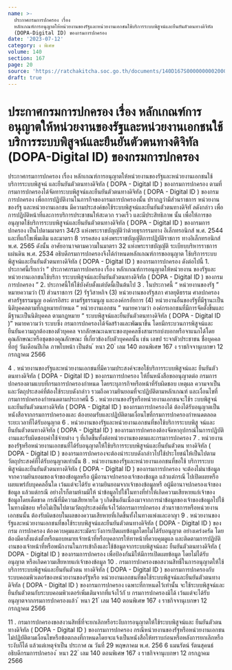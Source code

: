 ```yaml
---
name: >-
  ประกาศกรมการปกครอง เรื่อง
  หลักเกณฑ์การอนุญาตให้หน่วยงานของรัฐและหน่วยงานเอกชนใช้บริการระบบพิสูจน์และยืนยันตัวตนทางดิจิทัล
  (DOPA-Digital ID) ของกรมการปกครอง
date: '2023-07-12'
category: ง พิเศษ
volume: 140
section: 167
page: 20
source: 'https://ratchakitcha.soc.go.th/documents/140D167S0000000002000.pdf'
draft: true
---
```


# ประกาศกรมการปกครอง เรื่อง หลักเกณฑ์การอนุญาตให้หน่วยงานของรัฐและหน่วยงานเอกชนใช้บริการระบบพิสูจน์และยืนยันตัวตนทางดิจิทัล (DOPA-Digital ID) ของกรมการปกครอง

ประกาศกรมการปกครอง เรื่อง หลักเกณฑ์การอนุญาตให้หน่วยงานของรัฐและหน่วยงานเอกชนใช้บริการระบบพิสูจน์ และยืนยันตัวตนทางดิจิทัล ( DOPA - Digital ID ) ของกรมการปกครอง ตามที่กรมการปกครองได้จัดทาระบบพิสูจน์และยืนยันตัวตนทางดิจิทัล ( DOPA - Digital ID ) ของกรมการปกครอง เพื่อการปฏิบัติงานในภารกิจของกรมการปกครองนั้น ปรากฏว่ามีส่วนราชการ หน่วยงานของรัฐ และหน่วยงานเอกชน มีความประสงค์ขอใช้ระบบพิสูจน์และยืนยันตัวตนทางดิจิทั ลดังกล่าว เพื่อการปฏิบัติหน้าที่และการบริการประชาชนให้สะดวก รวดเร็ว และมีประสิทธิภาพ นั้น เพื่อให้การขออนุญาตใช้บริการระบบพิสูจน์และยืนยันตัวตนทางดิจิทัล ( DOPA - Digital ID ) ของกรมการปกครอง เป็นไปตามมาตรา 34/3 แห่งพระราชบัญญัติว่าด้วยธุรกรรมทาง อิเล็กทรอนิกส์ พ.ศ. 2544 และที่แก้ไขเพิ่มเติม และมาตรา 8 วรรคสอง แห่งพระราชบัญญัติการปฏิบัติราชการ ทางอิเล็กทรอนิกส์ พ.ศ. 2565 ดังนั้น อาศัยอานาจตามความในมาตรา 32 แห่งพระราชบัญญัติ ระเบียบบริหารราชการแผ่นดิน พ.ศ. 2534 อธิบดีกรมการปกครองจึงได้กำหนดหลักเกณฑ์การขออนุญาต ใช้บริการระบบพิสูจน์และยืนยันตัวตนทางดิจิทัล ( DOPA - Digital ID ) ของกรมการปกครอง ดังต่อไปนี้ 1. ประกาศนี้เรียกว่า “ ประกาศกรมการปกครอง เรื่อง หลักเกณฑ์การอนุญาตให้หน่วยงาน ของรัฐและหน่วยงานเอกชนใช้บริกา รระบบพิสูจน์และยืนยันตัวตนทางดิจิทัล ( DOPA - Digital ID ) ของกรมการปกครอง ” 2. ประกาศนี้ให้ใช้บังคับตั้งแต่บัดนี้เป็นต้นไป 3 . ในประกาศนี้ “ หน่วยงานของรัฐ ” หมายความว่า (1) ส่วนราชการ (2) รัฐวิสาหกิจ (3) หน่วยงานของรัฐสภา ศาลยุติธรรม ศาลปกครอง ศาลรัฐธรรมนูญ องค์กรอิสระ ตามรัฐธรรมนูญ และองค์กรอัยการ (4) หน่วยงานอื่นของรัฐที่มีฐานะเป็นนิติบุคคลตามที่กฎหมายกำหนด “ หน่วยงานเอกชน ” หมายความว่า องค์กรเอกชนที่มีการจัดตั้งขึ้นและมีฐานะเป็นนิติบุคคล ตามกฎหมาย “ ระบบพิสูจน์และยืนยันตัวตนทางดิจิทัล ( DOPA - Digital ID )” หมายความว่า ระบบซึ่ง กรมการปกครองได้จัดสร้างและพัฒนาขึ้น โดยมีกระบวนการพิสูจน์และยืนยันความถูกต้องของตัวบุคคล จากลักษณะเฉพาะของบุคคลซึ่งสามารถบ่งบอกหรือจาแนกได้โดยคุณลักษณะหรือชุดของคุณลักษณะ ที่เกี่ยวข้องกับตัวบุคคลนั้น เช่น เลขป ระจาตัวประชาชน ชื่อบุคคล ที่อยู่ วันเดือนปีเกิด ภาพใบหน้า เป็นต้น ้ หนา 20 ่ เลม 140 ตอนพิเศษ 167 ง ราชกิจจานุเบกษา 12 กรกฎาคม 2566

4 . หน่วยงานของรัฐและหน่วยงานเอกชนที่มีความประสงค์จะขอใช้บริการระบบพิสูจน์และ ยืนยันตัวตนทางดิจิทัล ( DOPA - Digital ID ) ของกรมการปกครอง ให้ยื่นหนังสือขออนุญาตต่อ กรมการปกครองตามแบบที่กรมการปกครองกำหนด โดยระบุภารกิจหรือหน้าที่รับผิดชอบ เหตุผล ความจาเป็นและวัตถุประสงค์ที่ต้องใช้ระบบดังกล่าว รวมถึงความยินยอมที่จะปฏิบัติตามหลักเกณฑ์ และเงื่อนไขที่กรมการปกครองกำหนดตามประกาศนี้ 5 . หน่วยงานของรัฐหรือหน่วยงานเอกชนจะใช้ร ะบบพิสูจน์และยืนยันตัวตนทางดิจิทัล ( DOPA - Digital ID ) ของกรมการปกครองได้ ต้องได้รับอนุญาตเป็นหนังสือจากกรมการปกครองและ ต้องยอมรับและปฏิบัติตามเงื่อนไขที่กรมการปกครองกำหนดตลอดระยะเวลาที่ได้รับอนุญาต 6 . หน่วยงานของรัฐและหน่วยงานเอกชนที่ขอใช้บริการระบบพิสู จน์และยืนยันตัวตนทางดิจิทัล ( DOPA - Digital ID ) ของกรมการปกครองต้องจัดหาอุปกรณ์ในการปฏิบัติงานและรับผิดชอบค่าใช้จ่ายต่าง ๆ ที่เกิดขึ้นทั้งต่อหน่วยงานของตนและกรมการปกครอง 7 . หน่วยงานของรัฐหรือหน่วยงานเอกชนที่ได้รับอนุญาตให้ใช้บริการระบบพิสูจน์และยืนยันตัวตน ทางดิจิทัล ( DOPA - Digital ID ) ของกรมการปกครองจะต้องนำระบบดังกล่าวไปใช้ประโยชน์ให้เป็นไปตาม วัตถุประสงค์ที่ได้รับอนุญาตเท่านั้น 8 . หน่วยงานของรัฐและหน่วยงานเอกชนที่ขอใช้ บริการระบบพิสูจน์และยืนยันตัวตนทางดิจิทัล ( DOPA - Digital ID ) ของกรมการปกครอง จะต้องไม่นาข้อมูลจากความยินยอมของเจ้าของข้อมูลหรือ ผู้มีอานาจปกครองเจ้าของข้อมูล แล้วแต่กรณี ไปเปิดเผยหรือเผยแพร่กับบุคคลอื่นใด เว้นแต่จะได้รับ ความยินยอมจากเจ้าของข้อมูลหรื อผู้มีอานาจปกครองเจ้าของข้อมูล แล้วแต่กรณี อย่างไรก็ตามห้ามมิให้ นำข้อมูลไปใช้ในทางที่ทำให้เกิดความเสียหายแก่เจ้าของข้อมูลโดยเด็ดขาด กรณีที่มีความเสียหายใด ๆ เกิดขึ้นอันเนื่องมาจากการนำข้อมูลของเจ้าของข้อมูลไปใช้ในทางมิชอบ หรือไม่เป็นไปตามวัตถุประสงค์ที่แจ้งไว้ต่อกรมการปกครอง ส่วนราชการหรือหน่วยงานเอกชนนั้น ต้องรับผิดชอบในผลของความเสียหายที่เกิดขึ้นทั้งในทางแพ่งและอาญา 9 . หน่วยงานของรัฐและหน่วยงานเอกชนที่ขอใช้ระบบพิสูจน์และยืนยันตัวตนทางดิจิทัล ( DOPA - Digital ID ) ของกรม การปกครอง ต้องควบคุมและระมัดระวังการเปิดเผยข้อมูลโดยไม่ได้รับอนุญาต อย่างเคร่งครัด โดยต้องมีคาสั่งแต่งตั้งหรือมอบหมายเจ้าหน้าที่หรือบุคลากรให้ทาหน้าที่ควบคุมดูแล และติดตามการปฏิบัติงานของเจ้าหน้าที่หรือพนักงานในการเข้าถึงและใช้ข้อมูลจากระบบพิสูจน์และ ยืนยันตัวตนทางดิจิทัล ( DOPA - Digital ID ) ของกรมการปกครอง เพื่อป้องกันมิให้มีการเปิดเผยข้อมูล โดยไม่ได้รับอนุญาต หรือเกิดความเสียหายแก่เจ้าของข้อมูล 10 . กรมการปกครองขอสงวนสิทธิ์ในการอนุญาตให้ใช้บริการระบบพิสูจน์และยืนยันตัวตน ทางดิจิทัล ( DOPA - Digital ID ) ของกรมการปกครองกับระบบคอมพิวเตอร์ของหน่วยงานของรัฐหรือ หน่วยงานเอกชนที่ขอใช้ระบบพิสูจน์และยืนยันตัวตนทางดิจิทัล ( DOPA - Digital ID ) ของกรมการปกครอง เฉพาะที่กาหนดไว้เท่านั้น จะใช้ระบบพิสูจน์และยืนยันตัวตนกับระบบคอมพิวเตอร์เพิ่มเติมจากที่แจ้งไว้กั บ กรมการปกครองมิได้ เว้นแต่จะได้รับอนุญาตจากกรมการปกครองแล้ว ้ หนา 21 ่ เลม 140 ตอนพิเศษ 167 ง ราชกิจจานุเบกษา 12 กรกฎาคม 2566

11 . กรมการปกครองขอสงวนสิทธิ์ที่จะยกเลิกหรือระงับการอนุญาตให้ใช้ระบบพิสูจน์และ ยืนยันตัวตนทางดิจิทัล ( DOPA - Digital ID ) ของกรมการปกครอง กรณีหน่วยงานของรัฐหรือหน่วยงานเอกชน ไม่ปฏิบัติตามเงื่อนไขหรือข้อตกลงที่กาหนดโดยจะแจ้งเป็นหนังสือให้ทราบก่อนหรือหลังการยกเลิกหรือ ระงับก็ได้ แล้วแต่เหตุจำเป็น ประกาศ ณ วันที่ 29 พฤษภาคม พ.ศ. 256 6 แมนรัตน์ รัตนสุคนธ์ อธิบดีกรมการปกครอง ้ หนา 22 ่ เลม 140 ตอนพิเศษ 167 ง ราชกิจจานุเบกษา 12 กรกฎาคม 2566
